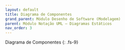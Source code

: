 ```yaml
---
layout: default
title: Diagrama de Componentes
grand_parent: Módulo Desenho de Software (Modelagem)
parent: Módulo Notação UML – Diagramas Estáticos
nav_order: 3
---
```


Diagrama de Componentes
{: .fs-9}
